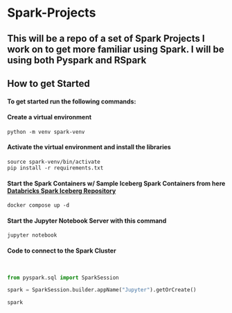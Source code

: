 # Spark-Projects

## This will be a repo of a set of Spark Projects I work on to get more familiar using Spark. I will be using both Pyspark and RSpark



## How to get Started
#### To get started run the following commands:
#### Create a virtual environment
```
python -m venv spark-venv
```
#### Activate the virtual environment and install the libraries
```
source spark-venv/bin/activate
pip install -r requirements.txt

```
#### Start the Spark Containers w/ Sample Iceberg Spark Containers from here [Databricks Spark Iceberg Repository](https://github.com/databricks/docker-spark-iceberg)

```
docker compose up -d
```

#### Start the Jupyter Notebook Server with this command
```
jupyter notebook
```

#### Code to connect to the Spark Cluster
```python


from pyspark.sql import SparkSession

spark = SparkSession.builder.appName("Jupyter").getOrCreate()

spark
```